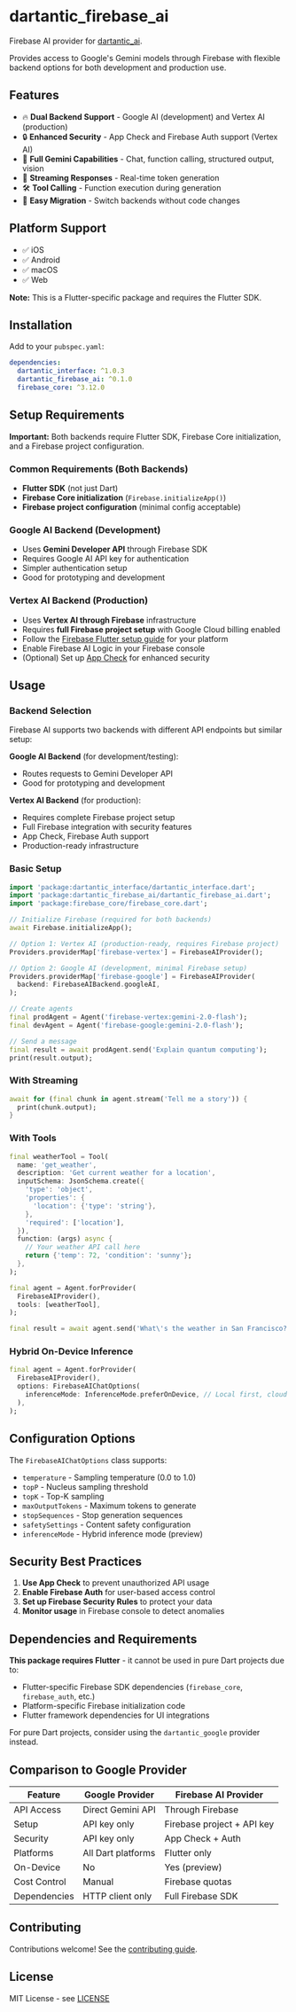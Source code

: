 # dartantic_firebase_ai

Firebase AI provider for [dartantic_ai](https://pub.dev/packages/dartantic_ai).

Provides access to Google's Gemini models through Firebase with flexible backend options for both development and production use.

## Features

- 🔥 **Dual Backend Support** - Google AI (development) and Vertex AI (production)
- 🔒 **Enhanced Security** - App Check and Firebase Auth support (Vertex AI)
- 🎯 **Full Gemini Capabilities** - Chat, function calling, structured output, vision
- 🚀 **Streaming Responses** - Real-time token generation
- 🛠️ **Tool Calling** - Function execution during generation
- 🔄 **Easy Migration** - Switch backends without code changes

## Platform Support

- ✅ iOS
- ✅ Android
- ✅ macOS
- ✅ Web

**Note:** This is a Flutter-specific package and requires the Flutter SDK.

## Installation

Add to your `pubspec.yaml`:

```yaml
dependencies:
  dartantic_interface: ^1.0.3
  dartantic_firebase_ai: ^0.1.0
  firebase_core: ^3.12.0
```

## Setup Requirements

**Important:** Both backends require Flutter SDK, Firebase Core initialization, and a Firebase project configuration.

### Common Requirements (Both Backends)
- **Flutter SDK** (not just Dart)
- **Firebase Core initialization** (`Firebase.initializeApp()`)
- **Firebase project configuration** (minimal config acceptable)

### Google AI Backend (Development)
- Uses **Gemini Developer API** through Firebase SDK
- Requires Google AI API key for authentication
- Simpler authentication setup
- Good for prototyping and development

### Vertex AI Backend (Production)  
- Uses **Vertex AI through Firebase** infrastructure
- Requires **full Firebase project setup** with Google Cloud billing enabled
- Follow the [Firebase Flutter setup guide](https://firebase.google.com/docs/flutter/setup) for your platform
- Enable Firebase AI Logic in your Firebase console
- (Optional) Set up [App Check](https://firebase.google.com/docs/app-check) for enhanced security

## Usage

### Backend Selection

Firebase AI supports two backends with different API endpoints but similar setup:

**Google AI Backend** (for development/testing):
- Routes requests to Gemini Developer API
- Good for prototyping and development

**Vertex AI Backend** (for production):
- Requires complete Firebase project setup
- Full Firebase integration with security features
- App Check, Firebase Auth support
- Production-ready infrastructure

### Basic Setup

```dart
import 'package:dartantic_interface/dartantic_interface.dart';
import 'package:dartantic_firebase_ai/dartantic_firebase_ai.dart';
import 'package:firebase_core/firebase_core.dart';

// Initialize Firebase (required for both backends)
await Firebase.initializeApp();

// Option 1: Vertex AI (production-ready, requires Firebase project)
Providers.providerMap['firebase-vertex'] = FirebaseAIProvider();

// Option 2: Google AI (development, minimal Firebase setup)
Providers.providerMap['firebase-google'] = FirebaseAIProvider(
  backend: FirebaseAIBackend.googleAI,
);

// Create agents
final prodAgent = Agent('firebase-vertex:gemini-2.0-flash');
final devAgent = Agent('firebase-google:gemini-2.0-flash');

// Send a message
final result = await prodAgent.send('Explain quantum computing');
print(result.output);
```

### With Streaming

```dart
await for (final chunk in agent.stream('Tell me a story')) {
  print(chunk.output);
}
```

### With Tools

```dart
final weatherTool = Tool(
  name: 'get_weather',
  description: 'Get current weather for a location',
  inputSchema: JsonSchema.create({
    'type': 'object',
    'properties': {
      'location': {'type': 'string'},
    },
    'required': ['location'],
  }),
  function: (args) async {
    // Your weather API call here
    return {'temp': 72, 'condition': 'sunny'};
  },
);

final agent = Agent.forProvider(
  FirebaseAIProvider(),
  tools: [weatherTool],
);

final result = await agent.send('What\'s the weather in San Francisco?');
```

### Hybrid On-Device Inference

```dart
final agent = Agent.forProvider(
  FirebaseAIProvider(),
  options: FirebaseAIChatOptions(
    inferenceMode: InferenceMode.preferOnDevice, // Local first, cloud fallback
  ),
);
```

## Configuration Options

The `FirebaseAIChatOptions` class supports:

- `temperature` - Sampling temperature (0.0 to 1.0)
- `topP` - Nucleus sampling threshold
- `topK` - Top-K sampling
- `maxOutputTokens` - Maximum tokens to generate
- `stopSequences` - Stop generation sequences
- `safetySettings` - Content safety configuration
- `inferenceMode` - Hybrid inference mode (preview)

## Security Best Practices

1. **Use App Check** to prevent unauthorized API usage
2. **Enable Firebase Auth** for user-based access control
3. **Set up Firebase Security Rules** to protect your data
4. **Monitor usage** in Firebase console to detect anomalies

## Dependencies and Requirements

**This package requires Flutter** - it cannot be used in pure Dart projects due to:
- Flutter-specific Firebase SDK dependencies (`firebase_core`, `firebase_auth`, etc.)
- Platform-specific Firebase initialization code
- Flutter framework dependencies for UI integrations

For pure Dart projects, consider using the `dartantic_google` provider instead.

## Comparison to Google Provider

| Feature | Google Provider | Firebase AI Provider |
|---------|----------------|---------------------|
| API Access | Direct Gemini API | Through Firebase |
| Setup | API key only | Firebase project + API key |
| Security | API key only | App Check + Auth |
| Platforms | All Dart platforms | Flutter only |
| On-Device | No | Yes (preview) |
| Cost Control | Manual | Firebase quotas |
| Dependencies | HTTP client only | Full Firebase SDK |

## Contributing

Contributions welcome! See the [contributing guide](https://github.com/csells/dartantic_ai/blob/main/CONTRIBUTING.md).

## License

MIT License - see [LICENSE](https://github.com/csells/dartantic_ai/blob/main/LICENSE)
